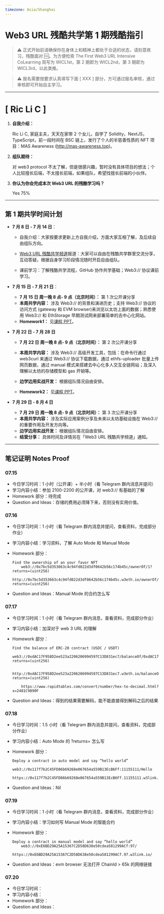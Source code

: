 ```yaml
---
timezone: Asia/Shanghai
---
```


# Web3 URL 残酷共学第 1 期残酷指引

> ⚠️ 正式开始前请确保你在身体上和精神上都处于合适的状态，请刻意练习，残酷面对 🆒。为方便检索 The First Web3 URL Intensive CoLearning 简写为 WICL1st，第 2 期即为 WICL2nd，第 3 期即为 WICL3rd，以此类推。

> ⚠️ 报名需要按要求认真填写下面 [ XXX ] 部分，方可通过报名审核，通过审核即可开始自主学习。

---

# [ Ric Li C ]

1. **自我介绍：**

    Ric Li C, 家庭主夫，天天在家带 2 个女儿，自学了 Solidity，NextJS，TypeScript，前一段时间在 BSC 链上，发行了个人的半慈善性质的 NFT 项目：MAS Awareness (http://mas-awareness.top)。

2. **组队期待：**

    对 web3 protocol 不太了解，但是很感兴趣，暂时没有具体项目的想法；个人比较擅长后端，不太擅长前端，如果组队，希望找擅长前端的小伙伴。

3. **你认为你会完成本次 Web3 URL 的残酷学习吗？**

    Yes 75%

---

## 第 1 期共学时间计划

-   **7 月 8 日 - 7 月 14 日**：

    -   自我介绍：大家按要求更新上方自我介绍，方面大家互相了解，及后续自由组队方向。

    -   [Web3 URL 残酷共学频道](https://t.me/LXDAO/8748)报道：大家可以自由在残酷共学群里交流分享，互动答疑，根据自身学习阶段情况随时开启自由组队。

    -   课前学习：了解残酷共学流程，GitHub 协作共学基础；Web3:// 协议课前学习。

-   **7 月 15 日 - 7 月 21 日**：

    -   **7 月 15 日 周一晚 8 点- 9 点（北京时间）：** 第 1 次公开课分享
    -   **本周共学内容：** 涉及 Web3:// 的背景和演进历史；支持 Web3:// 协议的访问方式 (gateway 和 EVM browser)来浏览以太坊上面的数据；熟悉使用 Web3:// 和 EthStorage 早期测试网来部署简单的去中心化网站。
    -   **Homework1：** 见[课程 PPT](https://docs.google.com/presentation/d/1egJUKJrjC9wjkmOF9sLBkTSwHpd6hl8FXkWehPW7kFk/edit#slide=id.g1754f50a55c_0_11)。

-   **7 月 22 日 - 7 月 28 日**

    -   **7 月 22 日 周一晚 8 点- 9 点（北京时间）：** 第 2 次公开课分享

    -   **本周共学内容：** 涉及 Web3:// 高级开发工具，包括：在命令行通过 web3curl 来通过 Web3:// 协议下载数据，通过 ethfs-uploader 批量上传网页数据，通过 manual 模式来搭建去中心化多人交互全链网站；及深入理解以太坊的存储模型和 gas 开销等。
    -   **边学边用实战开发：** 根据组队情况自由安排。
    -   **Homework2：** 见[课程 PPT](https://docs.google.com/presentation/d/1egJUKJrjC9wjkmOF9sLBkTSwHpd6hl8FXkWehPW7kFk/edit#slide=id.g1754f50a55c_0_11)。

-   **7 月 29 日 - 8 月 4 日**
    -   **7 月 29 日 周一晚 8 点- 9 点（北京时间）：** 第 3 次公开课分享
    -   **本周共学内容：** 涉及实际应用案例分享及未来以太坊基础设施在 Web3:// 的重要作用及开发方向等。
    -   **边学边用实战开发：** 根据组队情况自由安排。
    -   **结营分享：** 具体时间及详情另在「Web3 URL 残酷共学频道」通知。

---

## 笔记证明 Notes Proof

<!-- Content_START -->

### 07.15

-   今日学习时间：1 小时（公开课）+ 半小时（看 Telegram 群内消息并提问）
-   学习内容小结：参加 2100-2200 的公开课，对 web3:// 有基础的了解
-   Homework 部分：待完成
-   Question and Ideas：存储的费用必须降下来，否则没有实用价值。

### 07.16

-   今日学习时间：1 小时（看 Telegram 群内消息并提问，查看资料，完成部分作业）
-   学习内容小结：学习资料，了解 Auto Mode 和 Manual Mode
-   Homework 部分：

        Find the ownership of an your favor NFT
            web3://0x7bc5d353663c4c94fd022d3df0642b56c174b45c/ownerOf/1?returns=(uint256)
            http://0x7bc5d353663c4c94fd022d3df0642b56c174b45c.w3eth.io/ownerOf/1?returns=(uint256)

-   Question and Ideas：Manual Mode 的合约怎么写

### 07.17

-   今日学习时间：1 小时（看 Telegram 群内消息，查看资料，完成部分作业）
-   学习内容小结：加深对于 web 3 URL 的理解
-   Homework 部分：

        Find the balance of ERC-20 contract (USDC / USDT)
            web3://0xdAC17F958D2ee523a2206206994597C13D831ec7/balanceOf/0xdAC17F958D2ee523a2206206994597C13D831ec7?returns=(uint256)

            http://0xdAC17F958D2ee523a2206206994597C13D831ec7.w3eth.io/balanceOf/0xdAC17F958D2ee523a2206206994597C13D831ec7?returns=(uint256)

            https://www.rapidtables.com/convert/number/hex-to-decimal.html?x=2481C9890F

-   Question and Ideas：得到的结果需要解码，能不能直接得到解码之后的结果

### 07.18

-   今日学习时间：1.5 小时（看 Telegram 群内消息并提问，查看资料，完成部分作业）
-   学习内容小结：Auto Mode 的 ?returns= 怎么写
-   Homework 部分：

        Deploy a contract in auto model and say “hello world”
            web3://0x117f7b2C45FD86b69268e067654a559B13EcB6Ff:11155111/Hello
            https://0x117f7b2C45FD86b69268e067654a559B13EcB6Ff.11155111.w3link.io/Hello

-   Question and Ideas：Nil

### 07.19

-   今日学习时间：1 小时（看 Telegram 群内消息，查看资料，完成部分作业）
-   学习内容小结：学习如何写 Manual Mode 的智能合约
-   Homework 部分：

        Deploy a contract in manual model and say “hello world”
            web3://0xE6BD29A25A15367C2D58D638e50cdea581299ACf:97/
            https://0xE6BD29A25A15367C2D58D638e50cdea581299ACf.97.w3link.io/

-   Question and Ideas：evm browser 无法打开 ChainId > 65k 的网络链接

### 07.20

-   今日学习时间：
-   学习内容小结：
-   Homework 部分：
-   Question and Ideas：

<!-- Content_END -->
